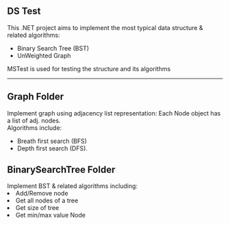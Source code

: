 <h2>DS Test</h2>
This .NET project aims to implement the most typical data structure & related algorithms:
<ul>
  <li>Binary Search Tree (BST)</li>
  <li>UnWeighted Graph</li>
</ul>
MSTest is used for testing the structure and its algorithms<hr />

<h2>Graph Folder</h2>
Implement graph using adjacency list representation: Each Node object has a list of adj. nodes.  <br />
Algorithms include:
<ul>
  <li>Breath first search (BFS)</li>
  <li>Depth first search (DFS). </li>
</ul>

<h2>BinarySearchTree Folder</h2>
Implement BST & related algorithms including:
<li>Add/Remove node</li>
<li>Get all nodes of a tree</li>
<li>Get size of tree</li>
<li>Get min/max value Node</li>
